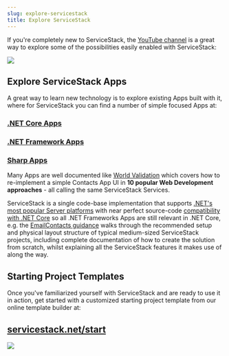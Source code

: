 ```yaml
---
slug: explore-servicestack
title: Explore ServiceStack
---
```


If you're completely new to ServiceStack, the [YouTube channel](https://www.youtube.com/channel/UC0kXKGVU4NHcwNdDdRiAJSA/videos) is a great way to explore some of the possibilities easily enabled with ServiceStack:

[![](https://raw.githubusercontent.com/ServiceStack/docs/master/docs/images/overview/servicestack-youtube.png)](https://www.youtube.com/channel/UC0kXKGVU4NHcwNdDdRiAJSA/videos)

## Explore ServiceStack Apps

A great way to learn new technology is to explore existing Apps built with it, where for ServiceStack you can find a number of simple focused Apps at:

### [.NET Core Apps](https://github.com/NetCoreApps/LiveDemos)

### [.NET Framework Apps](https://github.com/ServiceStackApps/LiveDemos#live-servicestack-demos)

### [Sharp Apps](https://sharpscript.net/sharp-apps/app-index)

Many Apps are well documented like [World Validation](/world-validation) which covers how to re-implement a simple Contacts App UI in 
**10 popular Web Development approaches** - all calling the same ServiceStack Services. 

ServiceStack is a single code-base implementation that supports [.NET's most popular Server platforms](/why-servicestack#multiple-hosting-options) with
near perfect source-code [compatibility with .NET Core](/netcore) so all .NET Frameworks Apps are still relevant in .NET Core, e.g. 
the [EmailContacts guidance](https://github.com/ServiceStackApps/EmailContacts) walks through the recommended setup and physical layout structure of typical medium-sized ServiceStack projects, including complete documentation of how to create the solution from scratch, whilst explaining all the ServiceStack features it makes use of along the way.

## Starting Project Templates

Once you've familiarized yourself with ServiceStack and are ready to use it in action, get started with a customized starting project template from our online template builder at:

## [servicestack.net/start](https://servicestack.net/start)

[![](https://raw.githubusercontent.com/ServiceStack/docs/master/docs/images/overview/servicestack-start.png)](https://servicestack.net/start)